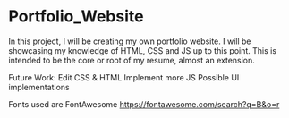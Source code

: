 # Portfolio_Website

In this project, I will be creating my own portfolio website. I will be showcasing my knowledge of HTML, CSS and JS up to this point. This is intended to be the core or root of my resume, almost an extension.

Future Work:
Edit CSS & HTML
Implement more JS
Possible UI implementations

Fonts used are FontAwesome
https://fontawesome.com/search?q=B&o=r